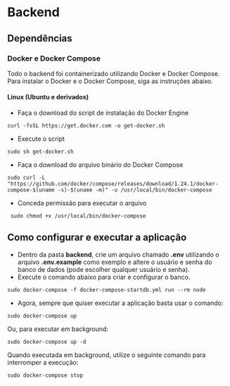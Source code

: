 # Backend
## Dependências
### Docker e Docker Compose
Todo o backend foi containerizado utilizando Docker e Docker Compose.
Para instalar o Docker e o Docker Compose, siga as instruções abaixo.

#### Linux (Ubuntu e derivados)
- Faça o download do script de instalação do Docker Engine
```
curl -fsSL https://get.docker.com -o get-docker.sh
```
- Execute o script
```
sudo sh get-docker.sh
```
- Faça o download do arquivo binário do Docker Compose
```
sudo curl -L "https://github.com/docker/compose/releases/download/1.24.1/docker-compose-$(uname -s)-$(uname -m)" -o /usr/local/bin/docker-compose
```
- Conceda permissão para executar o arquivo
```
 sudo chmod +x /usr/local/bin/docker-compose
```

## Como configurar e executar a aplicação
- Dentro da pasta **backend**, crie um arquivo chamado **.env** utilizando o arquivo **.env.example** como exemplo e altere o
  usuário e senha do banco de dados (pode escolher qualquer usuário e senha).
- Execute o comando abaixo para criar e configurar o banco.
```
sudo docker-compose -f docker-compose-startdb.yml run --rm node
```
- Agora, sempre que quiser executar a aplicação basta usar o comando:
```
sudo docker-compose up
```
Ou, para executar em background:
```
sudo docker-compose up -d
```
Quando executada em background, utilize o seguinte comando para interromper a execução:
```
sudo docker-compose stop
```

